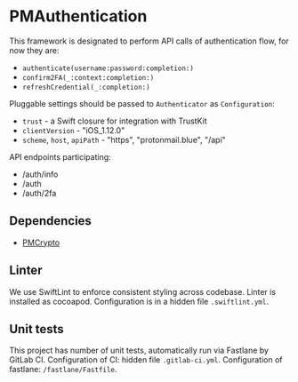 
# PMAuthentication

This framework is designated to perform API calls of authentication flow, for now they are:
- `authenticate(username:password:completion:)`
- `confirm2FA(_:context:completion:)`
- `refreshCredential(_:completion:)`

Pluggable settings should be passed to `Authenticator` as `Configuration`:
- `trust` - a Swift closure for integration with TrustKit
- `clientVersion` - "iOS_1.12.0"
- `scheme`, `host`, `apiPath` - "https", "protonmail.blue", "/api"

API endpoints participating:
* /auth/info
* /auth
* /auth/2fa

## Dependencies
- [PMCrypto](https://gitlab.protontech.ch/apple/shared/pmcrypto)

## Linter
We use SwiftLint to enforce consistent styling across codebase. 
Linter is installed as cocoapod. 
Configuration is in a  hidden file `.swiftlint.yml`.

## Unit tests
This project has number of unit tests, automatically run via Fastlane by GitLab CI.
Configuration of CI: hidden file `.gitlab-ci.yml`.
Configuration of fastlane: `/fastlane/Fastfile`.